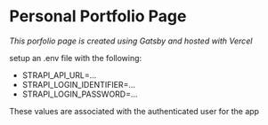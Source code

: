 # Personal Portfolio Page

_This porfolio page is created using Gatsby and hosted with Vercel_

setup an .env file with the following:

- STRAPI_API_URL=...
- STRAPI_LOGIN_IDENTIFIER=...
- STRAPI_LOGIN_PASSWORD=...

These values are associated with the authenticated user for the app
